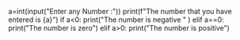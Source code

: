 a=int(input("Enter any Number :"))
print(f"The number that you have entered is {a}")
if a<0:
    print("The number is negative " )
elif a==0:
    print("The number is zero")
elif a>0:
    print("The number is positive")

